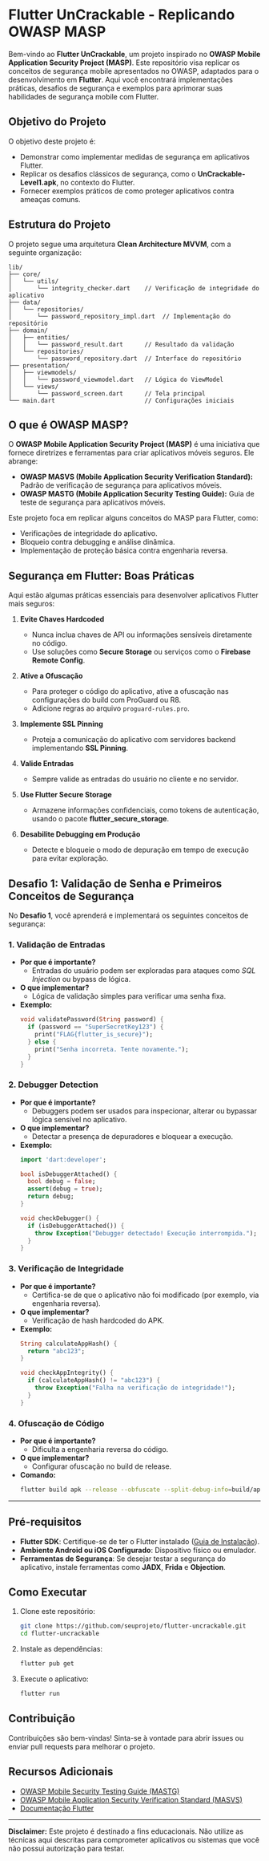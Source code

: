 
# Flutter UnCrackable - Replicando OWASP MASP

Bem-vindo ao **Flutter UnCrackable**, um projeto inspirado no **OWASP Mobile Application Security Project (MASP)**. 
Este repositório visa replicar os conceitos de segurança mobile apresentados no OWASP, adaptados para o desenvolvimento em **Flutter**. Aqui você encontrará implementações práticas, desafios de segurança e exemplos para aprimorar suas habilidades de segurança mobile com Flutter.

## Objetivo do Projeto

O objetivo deste projeto é:
- Demonstrar como implementar medidas de segurança em aplicativos Flutter.
- Replicar os desafios clássicos de segurança, como o **UnCrackable-Level1.apk**, no contexto do Flutter.
- Fornecer exemplos práticos de como proteger aplicativos contra ameaças comuns.

## Estrutura do Projeto

O projeto segue uma arquitetura **Clean Architecture MVVM**, com a seguinte organização:

```plaintext
lib/
├── core/
│   └── utils/
│       └── integrity_checker.dart    // Verificação de integridade do aplicativo
├── data/
│   └── repositories/
│       └── password_repository_impl.dart  // Implementação do repositório
├── domain/
│   ├── entities/
│   │   └── password_result.dart      // Resultado da validação
│   └── repositories/
│       └── password_repository.dart  // Interface do repositório
├── presentation/
│   ├── viewmodels/
│   │   └── password_viewmodel.dart   // Lógica do ViewModel
│   └── views/
│       └── password_screen.dart      // Tela principal
└── main.dart                         // Configurações iniciais
```

## O que é OWASP MASP?

O **OWASP Mobile Application Security Project (MASP)** é uma iniciativa que fornece diretrizes e ferramentas para criar aplicativos móveis seguros. Ele abrange:
- **OWASP MASVS (Mobile Application Security Verification Standard):** Padrão de verificação de segurança para aplicativos móveis.
- **OWASP MASTG (Mobile Application Security Testing Guide):** Guia de teste de segurança para aplicativos móveis.

Este projeto foca em replicar alguns conceitos do MASP para Flutter, como:
- Verificações de integridade do aplicativo.
- Bloqueio contra debugging e análise dinâmica.
- Implementação de proteção básica contra engenharia reversa.

## Segurança em Flutter: Boas Práticas

Aqui estão algumas práticas essenciais para desenvolver aplicativos Flutter mais seguros:

1. **Evite Chaves Hardcoded**
   - Nunca inclua chaves de API ou informações sensíveis diretamente no código.
   - Use soluções como **Secure Storage** ou serviços como o **Firebase Remote Config**.

2. **Ative a Ofuscação**
   - Para proteger o código do aplicativo, ative a ofuscação nas configurações do build com ProGuard ou R8.
   - Adicione regras ao arquivo `proguard-rules.pro`.

3. **Implemente SSL Pinning**
   - Proteja a comunicação do aplicativo com servidores backend implementando **SSL Pinning**.

4. **Valide Entradas**
   - Sempre valide as entradas do usuário no cliente e no servidor.

5. **Use Flutter Secure Storage**
   - Armazene informações confidenciais, como tokens de autenticação, usando o pacote **flutter_secure_storage**.

6. **Desabilite Debugging em Produção**
   - Detecte e bloqueie o modo de depuração em tempo de execução para evitar exploração.

## Desafio 1: Validação de Senha e Primeiros Conceitos de Segurança

No **Desafio 1**, você aprenderá e implementará os seguintes conceitos de segurança:

### **1. Validação de Entradas**
- **Por que é importante?**
  - Entradas do usuário podem ser exploradas para ataques como *SQL Injection* ou bypass de lógica.
- **O que implementar?**
  - Lógica de validação simples para verificar uma senha fixa.
- **Exemplo:**
  ```dart
  void validatePassword(String password) {
    if (password == "SuperSecretKey123") {
      print("FLAG{flutter_is_secure}");
    } else {
      print("Senha incorreta. Tente novamente.");
    }
  }
  ```

### **2. Debugger Detection**
- **Por que é importante?**
  - Debuggers podem ser usados para inspecionar, alterar ou bypassar lógica sensível no aplicativo.
- **O que implementar?**
  - Detectar a presença de depuradores e bloquear a execução.
- **Exemplo:**
  ```dart
  import 'dart:developer';

  bool isDebuggerAttached() {
    bool debug = false;
    assert(debug = true);
    return debug;
  }

  void checkDebugger() {
    if (isDebuggerAttached()) {
      throw Exception("Debugger detectado! Execução interrompida.");
    }
  }
  ```

### **3. Verificação de Integridade**
- **Por que é importante?**
  - Certifica-se de que o aplicativo não foi modificado (por exemplo, via engenharia reversa).
- **O que implementar?**
  - Verificação de hash hardcoded do APK.
- **Exemplo:**
  ```dart
  String calculateAppHash() {
    return "abc123";
  }

  void checkAppIntegrity() {
    if (calculateAppHash() != "abc123") {
      throw Exception("Falha na verificação de integridade!");
    }
  }
  ```

### **4. Ofuscação de Código**
- **Por que é importante?**
  - Dificulta a engenharia reversa do código.
- **O que implementar?**
  - Configurar ofuscação no build de release.
- **Comando:**
  ```bash
  flutter build apk --release --obfuscate --split-debug-info=build/app/outputs/symbols
  ```

---

## Pré-requisitos

- **Flutter SDK**: Certifique-se de ter o Flutter instalado ([Guia de Instalação](https://flutter.dev/docs/get-started/install)).
- **Ambiente Android ou iOS Configurado**: Dispositivo físico ou emulador.
- **Ferramentas de Segurança**: Se desejar testar a segurança do aplicativo, instale ferramentas como **JADX**, **Frida** e **Objection**.

## Como Executar

1. Clone este repositório:
   ```bash
   git clone https://github.com/seuprojeto/flutter-uncrackable.git
   cd flutter-uncrackable
   ```

2. Instale as dependências:
   ```bash
   flutter pub get
   ```

3. Execute o aplicativo:
   ```bash
   flutter run
   ```

## Contribuição

Contribuições são bem-vindas! Sinta-se à vontade para abrir issues ou enviar pull requests para melhorar o projeto.

## Recursos Adicionais

- [OWASP Mobile Security Testing Guide (MASTG)](https://owasp.org/www-project-mobile-security-testing-guide/)
- [OWASP Mobile Application Security Verification Standard (MASVS)](https://owasp.org/www-project-mobile-security/masvs/)
- [Documentação Flutter](https://flutter.dev/docs)

---

**Disclaimer:** Este projeto é destinado a fins educacionais. Não utilize as técnicas aqui descritas para comprometer aplicativos ou sistemas que você não possui autorização para testar.
